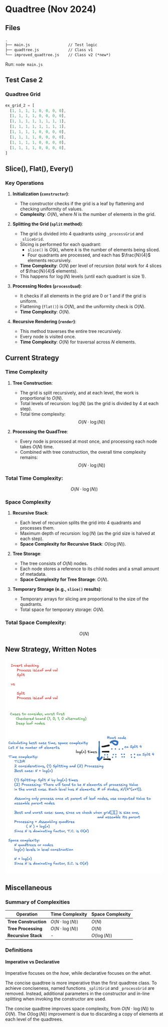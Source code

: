 # Quadtree (Nov 2024)

## Files

```
.
├── main.js                 // Test logic
├── quadtree.js             // Class v1  
└── improved_quadtree.js    // Class v2 (*new*)
```

Run: `node main.js`

## Test Case 2

### Quadtree Grid

```javascript
ex_grid_2 = [
  [1, 1, 1, 1, 0, 0, 0, 0],
  [1, 1, 1, 1, 0, 0, 0, 0],
  [1, 1, 1, 1, 1, 1, 1, 1],
  [1, 1, 1, 1, 1, 1, 1, 1],
  [1, 1, 1, 1, 0, 0, 0, 0],
  [1, 1, 1, 1, 0, 0, 0, 0],
  [1, 1, 1, 1, 0, 0, 0, 0],
  [1, 1, 1, 1, 0, 0, 0, 0],
]
```

## Slice(), Flat(), Every()

### Key Operations
1. **Initialization (`constructor`)**:
   - The constructor checks if the grid is a leaf by flattening and checking uniformity of values.
   - **Complexity**: $O(N)$, where $N$ is the number of elements in the grid.

2. **Splitting the Grid (`split` method)**:
   - The grid is divided into 4 quadrants using `_processGrid` and `_sliceGrid`.
   - Slicing is performed for each quadrant:
     - `slice()` is $O(k)$, where $k$ is the number of elements being sliced.
     - Four quadrants are processed, and each has $\frac{N}{4}$ elements recursively.
   - **Time Complexity**: $O(N)$ per level of recursion (total work for 4 slices of $\frac{N}{4}$ elements).
   - This happens for $\log(N)$ levels (until each quadrant is size 1).

3. **Processing Nodes (`processQuad`)**:
   - It checks if all elements in the grid are 0 or 1 and if the grid is uniform.
   - Flattening (`flat()`) is $O(N)$, and the uniformity check is $O(N)$.
   - **Time Complexity**: $O(N)$.

4. **Recursive Rendering (`render`)**:
   - This method traverses the entire tree recursively.
   - Every node is visited once.
   - **Time Complexity**: $O(N)$ for traversal across $N$ elements.

## Current Strategy

### Time Complexity
1. **Tree Construction**:
   - The grid is split recursively, and at each level, the work is proportional to $O(N)$.
   - Total levels of recursion: $\log(N)$ (as the grid is divided by 4 at each step).
   - Total time complexity:
   $$O(N \cdot \log(N))$$

2. **Processing the QuadTree**:
   - Every node is processed at most once, and processing each node takes $O(N)$ time.
   - Combined with tree construction, the overall time complexity remains:
   $$O(N \cdot \log(N))$$

### Total Time Complexity:
$$
O(N \cdot \log(N))
$$

### Space Complexity
1. **Recursive Stack**:
   - Each level of recursion splits the grid into 4 quadrants and processes them.
   - Maximum depth of recursion: $\log(N)$ (as the grid size is halved at each step).
   - **Space Complexity for Recursive Stack**: $O(\log(N))$.

2. **Tree Storage**:
   - The tree consists of $O(N)$ nodes.
   - Each node stores a reference to its child nodes and a small amount of metadata.
   - **Space Complexity for Tree Storage**: $O(N)$.

3. **Temporary Storage (e.g., `slice()` results)**:
   - Temporary arrays for slicing are proportional to the size of the quadrants.
   - Total space for temporary storage: $O(N)$.

### Total Space Complexity:
$$
O(N)
$$

## New Strategy, Written Notes
![written notes](notes.png)

## Miscellaneous

### Summary of Complexities

| **Operation**        | **Time Complexity**       | **Space Complexity**       |
|-----------------------|---------------------------|-----------------------------|
| **Tree Construction** | $O(N \cdot \log(N))$      | $O(N)$                      |
| **Tree Processing**   | $O(N \cdot \log(N))$      | $O(N)$                      |
| **Recursive Stack**   | -                         | $O(\log(N))$                |

### Definitions

#### Imperative vs Declarative
Imperative focuses on the *how*, while declarative focuses on the *what*.

The concise quadtree is more imperative than the first quadtree class. To achieve conciseness, named functions `_splitGrid` and `_processGrid` are removed. Instead, additional parameters in the constructor and in-line splitting when invoking the constructor are used.

The concise quadtree improves space complexity, from $O(N \cdot \log(N))$ to $O(N)$. The $O(\log(N))$ improvement is due to discarding a copy of elements at each level of the quadtrees.

